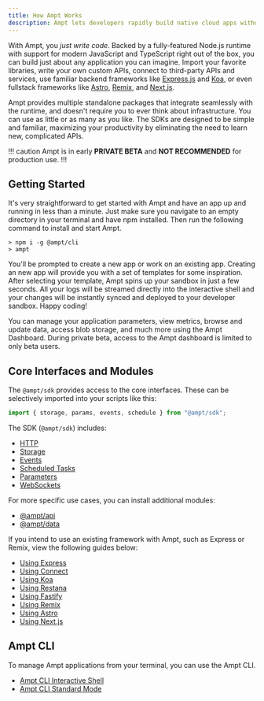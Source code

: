 ```yaml
---
title: How Ampt Works
description: Ampt lets developers rapidly build native cloud apps without complicated configs or struggling with infrastructure.
---
```


With Ampt, you _just write code_. Backed by a fully-featured Node.js runtime with support for modern JavaScript and TypeScript right out of the box, you can build just about any application you can imagine. Import your favorite libraries, write your own custom APIs, connect to third-party APIs and services, use familiar backend frameworks like [Express.js](/docs/http/#express.js) and [Koa](/docs/http/#koa), or even fullstack frameworks like [Astro](/docs/frameworks/astro/), [Remix](/docs/frameworks/remix/), and [Next.js](/docs/frameworks/next/).

Ampt provides multiple standalone packages that integrate seamlessly with the runtime, and doesn't require you to ever think about infrastructure. You can use as little or as many as you like. The SDKs are designed to be simple and familiar, maximizing your productivity by eliminating the need to learn new, complicated APIs.

!!! caution
Ampt is in early **PRIVATE BETA** and **NOT RECOMMENDED** for production use.
!!!

## Getting Started

It's very straightforward to get started with Ampt and have an app up and running in less than a minute. Just make sure you navigate to an empty directory in your terminal and have npm installed. Then run the following command to install and start Ampt.

```terminal title=Terminal
> npm i -g @ampt/cli
> ampt
```

You'll be prompted to create a new app or work on an existing app. Creating an new app will provide you with a set of templates for some inspiration. After selecting your template, Ampt spins up your sandbox in just a few seconds. All your logs will be streamed directly into the interactive shell and your changes will be instantly synced and deployed to your developer sandbox. Happy coding!

You can manage your application parameters, view metrics, browse and update data, access blob storage, and much more using the Ampt Dashboard. During private beta, access to the Ampt dashboard is limited to only beta users.

## Core Interfaces and Modules

The `@ampt/sdk` provides access to the core interfaces. These can be selectively imported into your scripts like this:

```javascript header=false
import { storage, params, events, schedule } from "@ampt/sdk";
```

The SDK (`@ampt/sdk`) includes:

- [HTTP](/docs/http/)
- [Storage](/docs/storage/)
- [Events](/docs/events/)
- [Scheduled Tasks](/docs/scheduled-tasks/)
- [Parameters](/docs/parameters)
- [WebSockets](/docs/websockets)

For more specific use cases, you can install additional modules:

- [@ampt/api](/docs/api/)
- [@ampt/data](/docs/data/)

If you intend to use an existing framework with Ampt, such as Express or Remix, view the following guides below:

- [Using Express](/docs/http/#expressjs)
- [Using Connect](/docs/http/#connect)
- [Using Koa](/docs/http/#koa)
- [Using Restana](/docs/http/#restana)
- [Using Fastify](/docs/http/#fastify)
- [Using Remix](/docs/frameworks/remix/)
- [Using Astro](/docs/frameworks/astro/)
- [Using Next.js](/docs/frameworks/next/)

## Ampt CLI

To manage Ampt applications from your terminal, you can use the Ampt CLI.

- [Ampt CLI Interactive Shell](/docs/cli-interactive-shell)
- [Ampt CLI Standard Mode](/docs/cli-standard-mode)
